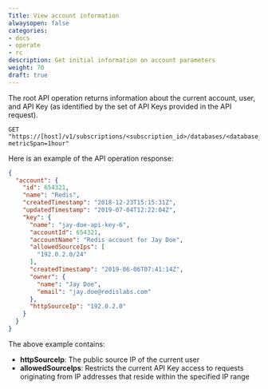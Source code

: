 ```yaml
---
Title: View account information
alwaysopen: false
categories:
- docs
- operate
- rc
description: Get initial information on account parameters
weight: 70
draft: true
---
```

<!-- This article is removed since it was duplicated with the REST API reference. I decided to keep it as a draft just in case. -->

The root API operation returns information about the current account, user, and API Key (as identified by the set of API Keys provided in the API request).

```shell
GET "https://[host]/v1/subscriptions/<subscription_id>/databases/<database_id>/metrics?metricSpan=1hour"
```

Here is an example of the API operation response:

```json
{
  "account": {
    "id": 654321,
    "name": "Redis",
    "createdTimestamp": "2018-12-23T15:15:31Z",
    "updatedTimestamp": "2019-07-04T12:22:04Z",
    "key": {
      "name": "jay-doe-api-key-6",
      "accountId": 654321,
      "accountName": "Redis account for Jay Doe",
      "allowedSourceIps": [
        "192.0.2.0/24"
      ],
      "createdTimestamp": "2019-06-06T07:41:14Z",
      "owner": {
        "name": "Jay Doe",
        "email": "jay.doe@redislabs.com"
      },
      "httpSourceIp": "192.0.2.0"
    }
  }
}
```

The above example contains:

- **httpSourceIp**: The public source IP of the current user
- **allowedSourceIps**: Restricts the current API Key access to requests originating from IP addresses that reside within the specified IP range
